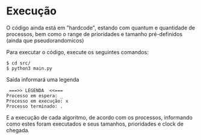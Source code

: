 # Execução

O código ainda está em "hardcode", estando com quantum e quantidade de processos, bem como o range de prioridades e tamanho pré-definidos (ainda que pseudorandomicos)

Para executar o código, execute os seguintes comandos:

```
$ cd src/
$ python3 main.py
```

Saída informará uma legenda
```
 ===>> LEGENDA  <<===
Processo em espera: _ 
Processo em execução: x
Processo terminado: .
```

E a execução de cada algoritmo, de acordo com os processos, informando como estes foram executados e seus tamanhos, prioridades e clock de chegada.
